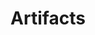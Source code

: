---
title: Artifacts
versions: 
  fpt: '*'
  ghae: '*'
  ghec: '*'
  ghes: '*'
autogenerated: rest
---